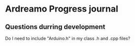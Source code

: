 # Ardreamo Progress journal

## Questions durring development
Do I need to include "Arduino.h" in my class .h and .cpp files?
